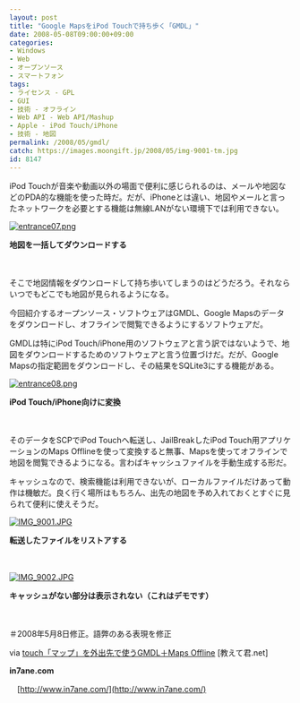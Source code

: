 ```yaml
---
layout: post
title: "Google MapsをiPod Touchで持ち歩く「GMDL」"
date: 2008-05-08T09:00:00+09:00
categories:
- Windows
- Web
- オープンソース
- スマートフォン
tags: 
- ライセンス - GPL
- GUI
- 技術 - オフライン
- Web API - Web API/Mashup
- Apple - iPod Touch/iPhone
- 技術 - 地図
permalink: /2008/05/gmdl/
catch: https://images.moongift.jp/2008/05/img-9001-tm.jpg
id: 8147
---
```

iPod Touchが音楽や動画以外の場面で便利に感じられるのは、メールや地図などのPDA的な機能を使った時だ。だが、iPhoneとは違い、地図やメールと言ったネットワークを必要とする機能は無線LANがない環境下では利用できない。

  

[![entrance07.png](https://images.moongift.jp/2008/05/entrance07-tm.jpg)](https://images.moongift.jp/2008/05/entrance07.jpg)  
  
**地図を一括してダウンロードする**

  

　

  

そこで地図情報をダウンロードして持ち歩いてしまうのはどうだろう。それならいつでもどこでも地図が見られるようになる。

  

今回紹介するオープンソース・ソフトウェアはGMDL、Google Mapsのデータをダウンロードし、オフラインで閲覧できるようにするソフトウェアだ。

  
  
<!--more-->  

GMDLは特にiPod Touch/iPhone用のソフトウェアと言う訳ではないようで、地図をダウンロードするためのソフトウェアと言う位置づけだ。だが、Google Mapsの指定範囲をダウンロードし、その結果をSQLite3にする機能がある。

  

[![entrance08.png](https://images.moongift.jp/2008/05/entrance08-tm.jpg)](https://images.moongift.jp/2008/05/entrance08.jpg)  
  
**iPod Touch/iPhone向けに変換**

  

　

  

そのデータをSCPでiPod Touchへ転送し、JailBreakしたiPod Touch用アプリケーションのMaps Offlineを使って変換すると無事、Mapsを使ってオフラインで地図を閲覧できるようになる。言わばキャッシュファイルを手動生成する形だ。

  

キャッシュなので、検索機能は利用できないが、ローカルファイルだけあって動作は機敏だ。良く行く場所はもちろん、出先の地図を予め入れておくとすぐに見られて便利に使えそうだ。

  

[![IMG_9001.JPG](https://images.moongift.jp/2008/05/img-9001-tm.jpg)](https://images.moongift.jp/2008/05/img-9001.jpg)  
  
**転送したファイルをリストアする**

  

　

  

[![IMG_9002.JPG](https://images.moongift.jp/2008/05/img-9002-tm.jpg)](https://images.moongift.jp/2008/05/img-9002.jpg)

  

**キャッシュがない部分は表示されない（これはデモです）**

  

　

  

＃2008年5月8日修正。語弊のある表現を修正

  

via [touch「マップ」を外出先で使うGMDL＋Maps Offline](http://www.oshiete-kun.net/archives/2008/04/touchgmdlmaps_offline.html) [教えて君.net]

  

**in7ane.com**  
  
　[http://www.in7ane.com/](http://www.in7ane.com/)

  
